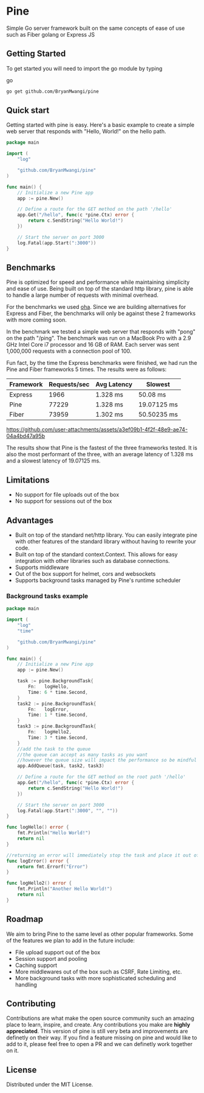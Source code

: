 # Pine

Simple Go server framework built on the same concepts of ease of use such as Fiber golang or Express JS

<!-- GETTING STARTED -->

## Getting Started

To get started you will need to import the go module by typing

go

```sh
go get github.com/BryanMwangi/pine
```

## Quick start

Getting started with pine is easy. Here's a basic example to create a simple web server that responds with "Hello, World!" on the hello path.

```go
package main

import (
    "log"

    "github.com/BryanMwangi/pine"
)

func main() {
    // Initialize a new Pine app
    app := pine.New()

    // Define a route for the GET method on the path '/hello'
    app.Get("/hello", func(c *pine.Ctx) error {
        return c.SendString("Hello World!")
    })

    // Start the server on port 3000
    log.Fatal(app.Start(":3000"))
}
```

## Benchmarks

Pine is optimized for speed and performance while maintaining simplicity and ease of use. Being built on top of the standard http library, pine is able to handle a large number of requests with minimal overhead.

For the benchmarks we used [oha](https://github.com/hatoo/oha). Since we are building alternatives for Express and Fiber, the benchmarks will only be against these 2 frameworks with more coming soon.

In the benchmark we tested a simple web server that responds with "pong" on the path "/ping". The benchmark was run on a MacBook Pro with a 2.9 GHz Intel Core i7 processor and 16 GB of RAM. Each server was sent 1,000,000 requests with a connection pool of 100.

Fun fact, by the time the Express benchmarks were finished, we had run the Pine and Fiber frameworks 5 times. The results were as follows:

| Framework | Requests/sec | Avg Latency | Slowest     |
| --------- | ------------ | ----------- | ----------- |
| Express   | 1966         | 1.328 ms    | 50.08 ms    |
| Pine      | 77229        | 1.328 ms    | 19.07125 ms |
| Fiber     | 73959        | 1.302 ms    | 50.50235 ms |

https://github.com/user-attachments/assets/a3ef09b1-4f2f-48e9-ae74-04a4bd47a95b

The results show that Pine is the fastest of the three frameworks tested. It is also the most performant of the three, with an average latency of 1.328 ms and a slowest latency of 19.07125 ms.

## Limitations

- No support for file uploads out of the box
- No support for sessions out of the box

## Advantages

- Built on top of the standard net/http library. You can easily integrate pine with other features of the standard library without having to rewrite your code.
- Built on top of the standard context.Context. This allows for easy integration with other libraries such as database connections.
- Supports middleware
- Out of the box support for helmet, cors and websockets
- Supports background tasks managed by Pine's runtime scheduler

### Background tasks example

```go
package main

import (
    "log"
    "time"

    "github.com/BryanMwangi/pine"
)

func main() {
	// Initialize a new Pine app
	app := pine.New()

	task := pine.BackgroundTask{
		Fn:   logHello,
		Time: 6 * time.Second,
	}
	task2 := pine.BackgroundTask{
		Fn:   logError,
		Time: 1 * time.Second,
	}
	task3 := pine.BackgroundTask{
		Fn:   logHello2,
		Time: 3 * time.Second,
	}
	//add the task to the queue
	//the queue can accept as many tasks as you want
	//however the queue size will impact the performance so be mindful and demure
	app.AddQueue(task, task2, task3)

	// Define a route for the GET method on the root path '/hello'
	app.Get("/hello", func(c *pine.Ctx) error {
		return c.SendString("Hello World!")
	})

	// Start the server on port 3000
	log.Fatal(app.Start(":3000", "", ""))
}

func logHello() error {
	fmt.Println("Hello World!")
	return nil
}

//returning an error will immediately stop the task and place it out of the queue
func logError() error {
	return fmt.Errorf("Error")
}

func logHello2() error {
	fmt.Println("Another Hello World!")
	return nil
}
```

<!-- ROADMAP -->

## Roadmap

We aim to bring Pine to the same level as other popular frameworks. Some of the features we plan to add in the future include:

- File upload support out of the box
- Session support and pooling
- Caching support
- More middlewares out of the box such as CSRF, Rate Limiting, etc.
- More background tasks with more sophisticated scheduling and handling

<!-- CONTRIBUTING -->

## Contributing

Contributions are what make the open source community such an amazing place to learn, inspire, and create. Any contributions you make are **highly appreciated**. This version of pine is still very beta and improvements are definetly on their way. If you find a feature missing on pine and would like to add to it, please feel free to open a PR and we can definetly work together on it.

<!-- LICENSE -->

## License

Distributed under the MIT License.
